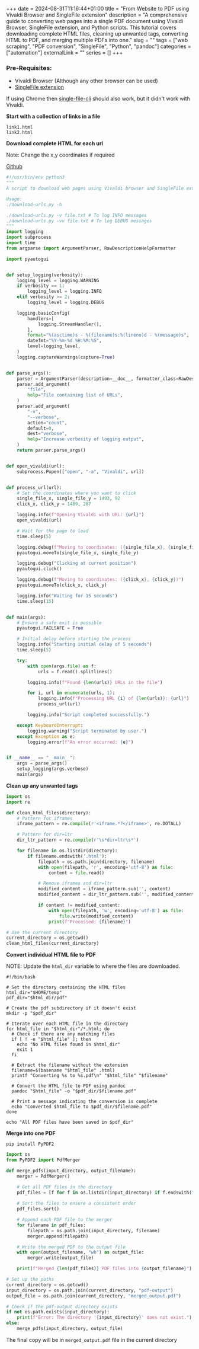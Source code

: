 +++ 
date = 2024-08-31T11:16:44+01:00
title = "From Website to PDF using Vivaldi Browser and SingleFile extension"
description = "A comprehensive guide to converting web pages into a single PDF document using Vivaldi Browser, SingleFile extension, and Python scripts. This tutorial covers downloading complete HTML files, cleaning up unwanted tags, converting HTML to PDF, and merging multiple PDFs into one."
slug = "" 
tags = ["web scraping", "PDF conversion", "SingleFile", "Python", "pandoc"]
categories = ["automation"]
externalLink = ""
series = []
+++

### Pre-Requisites:

* Vivaldi Browser (Although any other browser can be used)
* [SingleFile extension](https://github.com/gildas-lormeau/SingleFile)

If using Chrome then [single-file-cli](https://github.com/gildas-lormeau/single-file-cli) should also work,
but it didn't work with Vivaldi.

**Start with a collection of links in a file**

```
link1.html
link2.html
```

**Download complete HTML for each url** 

Note: Change the x,y coordinates if required

[Github](https://github.com/namuan/bin-utils/blob/master/download-urls.py)

```python
#!/usr/bin/env python3
"""
A script to download web pages using Vivaldi browser and SingleFile extension

Usage:
./download-urls.py -h

./download-urls.py -v file.txt # To log INFO messages
./download-urls.py -vv file.txt # To log DEBUG messages
"""
import logging
import subprocess
import time
from argparse import ArgumentParser, RawDescriptionHelpFormatter

import pyautogui


def setup_logging(verbosity):
    logging_level = logging.WARNING
    if verbosity == 1:
        logging_level = logging.INFO
    elif verbosity >= 2:
        logging_level = logging.DEBUG

    logging.basicConfig(
        handlers=[
            logging.StreamHandler(),
        ],
        format="%(asctime)s - %(filename)s:%(lineno)d - %(message)s",
        datefmt="%Y-%m-%d %H:%M:%S",
        level=logging_level,
    )
    logging.captureWarnings(capture=True)


def parse_args():
    parser = ArgumentParser(description=__doc__, formatter_class=RawDescriptionHelpFormatter)
    parser.add_argument(
        "file",
        help="File containing list of URLs",
    )
    parser.add_argument(
        "-v",
        "--verbose",
        action="count",
        default=0,
        dest="verbose",
        help="Increase verbosity of logging output",
    )
    return parser.parse_args()


def open_vivaldi(url):
    subprocess.Popen(["open", "-a", "Vivaldi", url])


def process_url(url):
    # Set the coordinates where you want to click
    single_file_x, single_file_y = 1493, 92
    click_x, click_y = 1489, 287

    logging.info(f"Opening Vivaldi with URL: {url}")
    open_vivaldi(url)

    # Wait for the page to load
    time.sleep(5)

    logging.debug(f"Moving to coordinates: ({single_file_x}, {single_file_y})")
    pyautogui.moveTo(single_file_x, single_file_y)

    logging.debug("Clicking at current position")
    pyautogui.click()

    logging.debug(f"Moving to coordinates: ({click_x}, {click_y})")
    pyautogui.moveTo(click_x, click_y)

    logging.info("Waiting for 15 seconds")
    time.sleep(15)


def main(args):
    # Ensure a safe exit is possible
    pyautogui.FAILSAFE = True

    # Initial delay before starting the process
    logging.info("Starting initial delay of 5 seconds")
    time.sleep(5)

    try:
        with open(args.file) as f:
            urls = f.read().splitlines()

        logging.info(f"Found {len(urls)} URLs in the file")

        for i, url in enumerate(urls, 1):
            logging.info(f"Processing URL {i} of {len(urls)}: {url}")
            process_url(url)

        logging.info("Script completed successfully.")

    except KeyboardInterrupt:
        logging.warning("Script terminated by user.")
    except Exception as e:
        logging.error(f"An error occurred: {e}")


if __name__ == "__main__":
    args = parse_args()
    setup_logging(args.verbose)
    main(args)
```

**Clean up any unwanted tags**

```python
import os
import re

def clean_html_files(directory):
    # Pattern for iframes
    iframe_pattern = re.compile(r'<iframe.*?</iframe>', re.DOTALL)

    # Pattern for dir=ltr
    dir_ltr_pattern = re.compile(r'\s*dir=ltr\s*')

    for filename in os.listdir(directory):
        if filename.endswith('.html'):
            filepath = os.path.join(directory, filename)
            with open(filepath, 'r', encoding='utf-8') as file:
                content = file.read()

            # Remove iframes and dir=ltr
            modified_content = iframe_pattern.sub('', content)
            modified_content = dir_ltr_pattern.sub('', modified_content)

            if content != modified_content:
                with open(filepath, 'w', encoding='utf-8') as file:
                    file.write(modified_content)
                print(f"Processed: {filename}")

# Use the current directory
current_directory = os.getcwd()
clean_html_files(current_directory)
```

**Convert individual HTML file to PDF**

NOTE: Update the `html_dir` variable to where the files are downloaded.

```shell
#!/bin/bash

# Set the directory containing the HTML files
html_dir="$HOME/temp"
pdf_dir="$html_dir/pdf"

# Create the pdf subdirectory if it doesn't exist
mkdir -p "$pdf_dir"

# Iterate over each HTML file in the directory
for html_file in "$html_dir"/*.html; do
  # Check if there are any matching files
  if [ ! -e "$html_file" ]; then
    echo "No HTML files found in $html_dir"
    exit 1
  fi

  # Extract the filename without the extension
  filename=$(basename "$html_file" .html)
  printf "Converting %s to %s.pdf\n" "$html_file" "$filename"

  # Convert the HTML file to PDF using pandoc
  pandoc "$html_file" -o "$pdf_dir/$filename.pdf"

  # Print a message indicating the conversion is complete
  echo "Converted $html_file to $pdf_dir/$filename.pdf"
done

echo "All PDF files have been saved in $pdf_dir"
```

**Merge into one PDF**

```shell
pip install PyPDF2
```

```python
import os
from PyPDF2 import PdfMerger

def merge_pdfs(input_directory, output_filename):
    merger = PdfMerger()

    # Get all PDF files in the directory
    pdf_files = [f for f in os.listdir(input_directory) if f.endswith(".pdf")]
    
    # Sort the files to ensure a consistent order
    pdf_files.sort()

    # Append each PDF file to the merger
    for filename in pdf_files:
        filepath = os.path.join(input_directory, filename)
        merger.append(filepath)

    # Write the merged PDF to the output file
    with open(output_filename, "wb") as output_file:
        merger.write(output_file)

    print(f"Merged {len(pdf_files)} PDF files into {output_filename}")

# Set up the paths
current_directory = os.getcwd()
input_directory = os.path.join(current_directory, "pdf-output")
output_file = os.path.join(current_directory, "merged_output.pdf")

# Check if the pdf-output directory exists
if not os.path.exists(input_directory):
    print(f"Error: The directory '{input_directory}' does not exist.")
else:
    merge_pdfs(input_directory, output_file)
```

The final copy will be in `merged_output.pdf` file in the current directory
